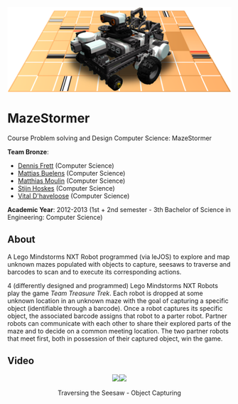 <p align="center"><img src="https://github.com/matt77hias/MazeStormer/blob/master/res/MazeStormer.png"></p>

# MazeStormer

Course Problem solving and Design Computer Science: MazeStormer

**Team Bronze**:
* [Dennis Frett](https://github.com/dennis-frett) (Computer Science)
* [Mattias Buelens](http://github.com/MattiasBuelens) (Computer Science)
* [Matthias Moulin](https://github.com/matt77hias) (Computer Science)
* [Stijn Hoskes](https://github.com/stijnhoskens) (Computer Science)
* [Vital D'haveloose](http://github.com/vital-dhaveloose) (Computer Science)

**Academic Year**: 2012-2013 (1st + 2nd semester - 3th Bachelor of Science in Engineering: Computer Science)

## About
A Lego Mindstorms NXT Robot programmed (via leJOS) to explore and map unknown mazes populated with objects to capture, seesaws to traverse and barcodes to scan and to execute its corresponding actions.

4 (differently designed and programmed) Lego Mindstorms NXT Robots play the game *Team Treasure Trek*. Each robot is dropped at some unknown location in an unknown maze with the goal of capturing a specific object (identifiable through a barcode). Once a robot captures its specific object, the associated barcode assigns that robot to a parter robot. Partner robots can communicate with each other to share their explored parts of the maze and to decide on a common meeting location. The two partner robots that meet first, both in possession of their captured object, win the game.

## Video

<p align="center"><a href="https://www.youtube.com/watch?v=PkklxX5FeSE?autoplay=1" title="Traversing the Seesaw"><img src="http://img.youtube.com/vi/PkklxX5FeSE/0.jpg" width="430"></a><a href="https://www.youtube.com/watch?v=WiFAeo-Ifsk?autoplay=1" title="Object Capturing"><img src="http://img.youtube.com/vi/WiFAeo-Ifsk/0.jpg" width="430"></a></p>
<p align="center">Traversing the Seesaw - Object Capturing</p>
